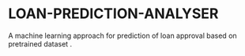 # LOAN-PREDICTION-ANALYSER
A machine learning approach for prediction of loan approval based on pretrained dataset .
